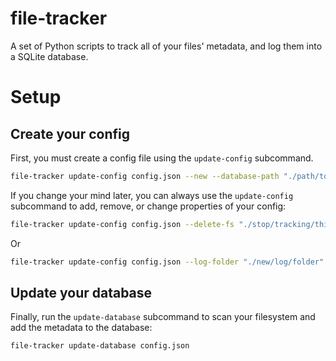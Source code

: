 # file-tracker
A set of Python scripts to track all of your files' metadata, and log them into a SQLite database.

# Setup
## Create your config
First, you must create a config file using the `update-config` subcommand.

```bash
file-tracker update-config config.json --new --database-path "./path/to/database.db" --log-folder "./path/to/folder/containing/logs" --register-fs "./path/to/fs/to/track" 
```

If you change your mind later, you can always use the `update-config` subcommand to add, remove, or change properties of your config:

```bash
file-tracker update-config config.json --delete-fs "./stop/tracking/this/folder"
```

Or

```bash
file-tracker update-config config.json --log-folder "./new/log/folder"
```

## Update your database 
Finally, run the `update-database` subcommand to scan your filesystem and add the metadata to the database:
```bash
file-tracker update-database config.json
```
